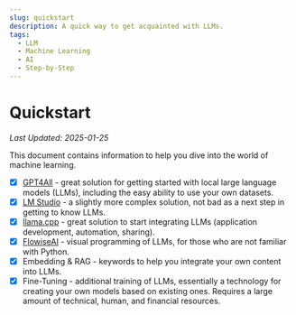 ```yaml
---
slug: quickstart
description: A quick way to get acquainted with LLMs.
tags:
  - LLM
  - Machine Learning
  - AI
  - Step-by-Step
---
```


# Quickstart

*Last Updated: 2025-01-25*

This document contains information to help you dive into the world of machine learning.

* [x] [GPT4All](gpt4all) - great solution for getting started with local large language models (LLMs), including the easy ability to use your own datasets.
* [x] [LM Studio](https://lmstudio.ai/) - a slightly more complex solution, not bad as a next step in getting to know LLMs.
* [x] [llama.cpp](llama-cpp) - great solution to start integrating LLMs (application development, automation, sharing).
* [x] [FlowiseAI](flowise) - visual programming of LLMs, for those who are not familiar with Python.
* [x] Embedding & RAG - keywords to help you integrate your own content into LLMs.
* [x] Fine-Tuning - additional training of LLMs, essentially a technology for creating your own models based on existing ones. Requires a large amount of technical, human, and financial resources.
